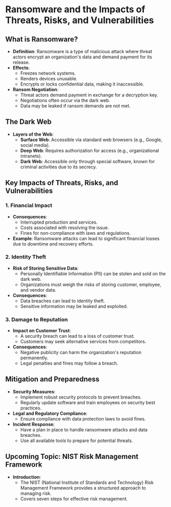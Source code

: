 # Ransomware and the Impacts of Threats, Risks, and Vulnerabilities

## What is Ransomware?

- **Definition**: Ransomware is a type of malicious attack where threat actors encrypt an organization's data and demand payment for its release.
- **Effects**:
  - Freezes network systems.
  - Renders devices unusable.
  - Encrypts or locks confidential data, making it inaccessible.
- **Ransom Negotiation**:
  - Threat actors demand payment in exchange for a decryption key.
  - Negotiations often occur via the dark web.
  - Data may be leaked if ransom demands are not met.

## The Dark Web

- **Layers of the Web**:
  - **Surface Web**: Accessible via standard web browsers (e.g., Google, social media).
  - **Deep Web**: Requires authorization for access (e.g., organizational intranets).
  - **Dark Web**: Accessible only through special software, known for criminal activities due to its secrecy.

## Key Impacts of Threats, Risks, and Vulnerabilities

### 1. Financial Impact
- **Consequences**:
  - Interrupted production and services.
  - Costs associated with resolving the issue.
  - Fines for non-compliance with laws and regulations.
- **Example**: Ransomware attacks can lead to significant financial losses due to downtime and recovery efforts.

### 2. Identity Theft
- **Risk of Storing Sensitive Data**:
  - Personally Identifiable Information (PII) can be stolen and sold on the dark web.
  - Organizations must weigh the risks of storing customer, employee, and vendor data.
- **Consequences**:
  - Data breaches can lead to identity theft.
  - Sensitive information may be leaked and exploited.

### 3. Damage to Reputation
- **Impact on Customer Trust**:
  - A security breach can lead to a loss of customer trust.
  - Customers may seek alternative services from competitors.
- **Consequences**:
  - Negative publicity can harm the organization's reputation permanently.
  - Legal penalties and fines may follow a breach.

## Mitigation and Preparedness

- **Security Measures**:
  - Implement robust security protocols to prevent breaches.
  - Regularly update software and train employees on security best practices.
- **Legal and Regulatory Compliance**:
  - Ensure compliance with data protection laws to avoid fines.
- **Incident Response**:
  - Have a plan in place to handle ransomware attacks and data breaches.
  - Use all available tools to prepare for potential threats.

## Upcoming Topic: NIST Risk Management Framework

- **Introduction**:
  - The NIST (National Institute of Standards and Technology) Risk Management Framework provides a structured approach to managing risk.
  - Covers seven steps for effective risk management.
